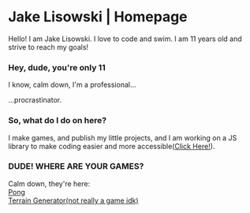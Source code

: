 # Jake Lisowski | Homepage
Hello! I am Jake Lisowski. I love to code and swim. I am 11 years old and strive to reach my goals!
### Hey, dude, you're only 11
I know, calm down, I'm a professional...
  
  
  
  
  
  
  
  
  
  
  
...procrastinator.
### So, what do I do on here?
I make games, and publish my little projects, and I am working on a JS library to make coding easier and more accessible([Click Here!](https://github.com/jmlisowski/simplelib.js)).

### DUDE! WHERE ARE YOUR GAMES?
Calm down, they're here:  
[Pong](https://jmlisowski.github.io/games/pong)  
[Terrain Generator(not really a game idk)](https://jmlisowski.github.io/games/PerlinTerrain)
